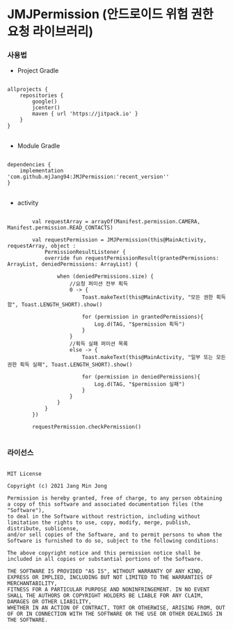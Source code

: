 # JMJPermission (안드로이드 위험 권한 요청 라이브러리)

### 사용법

- Project Gradle
<pre>
<code>
allprojects {
    repositories {
        google()
        jcenter()
        maven { url 'https://jitpack.io' }
    }
}
</code>
</pre>

- Module Gradle
<pre>
<code>
dependencies {
    implementation 'com.github.mjJang94:JMJPermission:'recent_version''
}
</code>
</pre>

- activity
<pre>
<code>
        val requestArray = arrayOf(Manifest.permission.CAMERA, Manifest.permission.READ_CONTACTS)

        val requestPermission = JMJPermission(this@MainActivity, requestArray, object :
            PermissionResultListener {
            override fun requestPermissionResult(grantedPermissions: ArrayList<String>, deniedPermissions: ArrayList<String>) {

                when (deniedPermissions.size) {
                    //요청 퍼미션 전부 획득
                    0 -> {
                        Toast.makeText(this@MainActivity, "모든 권한 획득함", Toast.LENGTH_SHORT).show()

                        for (permission in grantedPermissions){
                            Log.d(TAG, "$permission 획득")
                        }
                    }
                    //획득 실패 퍼미션 목록
                    else -> {
                        Toast.makeText(this@MainActivity, "일부 또는 모든 권한 획득 실패", Toast.LENGTH_SHORT).show()

                        for (permission in deniedPermissions){
                            Log.d(TAG, "$permission 실패")
                        }
                    }
                }
            }
        })

        requestPermission.checkPermission()
</code>
</pre>

### 라이선스
<pre>
<code>
MIT License

Copyright (c) 2021 Jang Min Jong

Permission is hereby granted, free of charge, to any person obtaining a copy of this software and associated documentation files (the "Software"),
to deal in the Software without restriction, including without limitation the rights to use, copy, modify, merge, publish, distribute, sublicense,
and/or sell copies of the Software, and to permit persons to whom the Software is furnished to do so, subject to the following conditions:    
    
The above copyright notice and this permission notice shall be included in all copies or substantial portions of the Software.    
   
THE SOFTWARE IS PROVIDED "AS IS", WITHOUT WARRANTY OF ANY KIND, EXPRESS OR IMPLIED, INCLUDING BUT NOT LIMITED TO THE WARRANTIES OF MERCHANTABILITY,   
FITNESS FOR A PARTICULAR PURPOSE AND NONINFRINGEMENT. IN NO EVENT SHALL THE AUTHORS OR COPYRIGHT HOLDERS BE LIABLE FOR ANY CLAIM, DAMAGES OR OTHER LIABILITY,   
WHETHER IN AN ACTION OF CONTRACT, TORT OR OTHERWISE, ARISING FROM, OUT OF OR IN CONNECTION WITH THE SOFTWARE OR THE USE OR OTHER DEALINGS IN THE SOFTWARE.
</code>
</pre>
